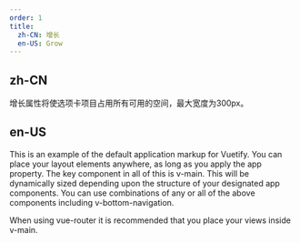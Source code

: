 ```yaml
---
order: 1
title:
  zh-CN: 增长
  en-US: Grow
---
```


## zh-CN

增长属性将使选项卡项目占用所有可用的空间，最大宽度为300px。

## en-US

This is an example of the default application markup for Vuetify. You can place your layout elements anywhere, as long as you apply the app property. The key component in all of this is v-main. This will be dynamically sized depending upon the structure of your designated app components. You can use combinations of any or all of the above components including v-bottom-navigation.

When using vue-router it is recommended that you place your views inside v-main.
